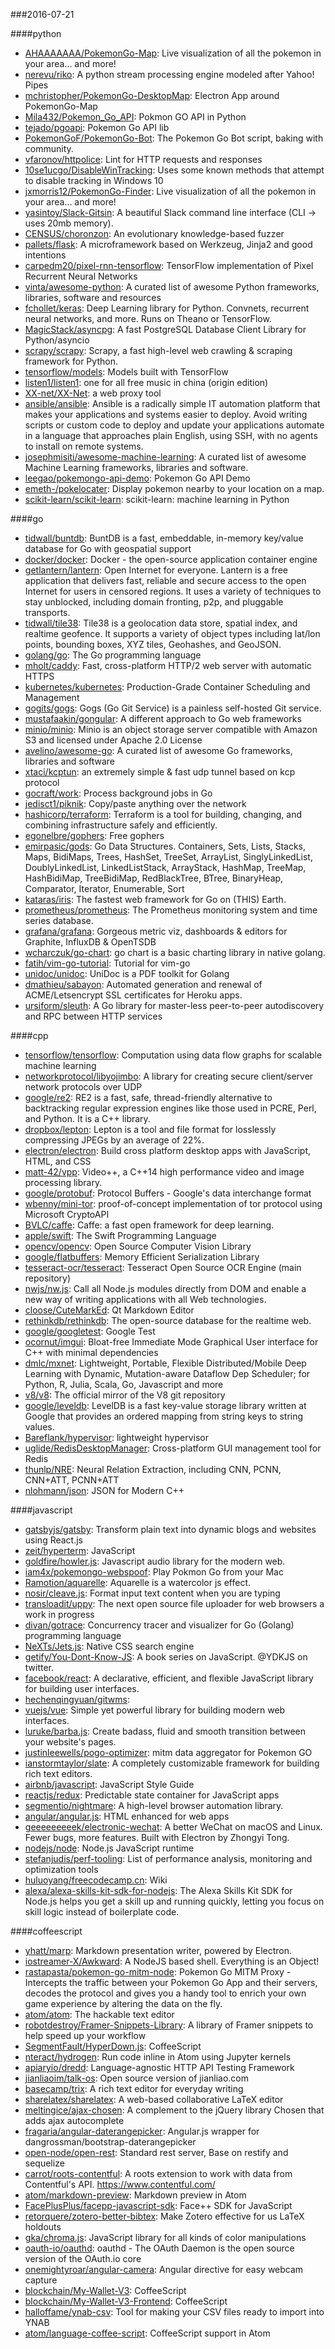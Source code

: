 ###2016-07-21

####python
* [AHAAAAAAA/PokemonGo-Map](https://github.com/AHAAAAAAA/PokemonGo-Map): Live visualization of all the pokemon in your area... and more!
* [nerevu/riko](https://github.com/nerevu/riko): A python stream processing engine modeled after Yahoo! Pipes
* [mchristopher/PokemonGo-DesktopMap](https://github.com/mchristopher/PokemonGo-DesktopMap): Electron App around PokemonGo-Map
* [Mila432/Pokemon_Go_API](https://github.com/Mila432/Pokemon_Go_API): Pokmon GO API in Python
* [tejado/pgoapi](https://github.com/tejado/pgoapi): Pokemon Go API lib
* [PokemonGoF/PokemonGo-Bot](https://github.com/PokemonGoF/PokemonGo-Bot): The Pokemon Go Bot script, baking with community.
* [vfaronov/httpolice](https://github.com/vfaronov/httpolice): Lint for HTTP requests and responses
* [10se1ucgo/DisableWinTracking](https://github.com/10se1ucgo/DisableWinTracking): Uses some known methods that attempt to disable tracking in Windows 10
* [jxmorris12/PokemonGo-Finder](https://github.com/jxmorris12/PokemonGo-Finder): Live visualization of all the pokemon in your area... and more!
* [yasintoy/Slack-Gitsin](https://github.com/yasintoy/Slack-Gitsin): A beautiful Slack command line interface (CLI -> uses 20mb memory).
* [CENSUS/choronzon](https://github.com/CENSUS/choronzon): An evolutionary knowledge-based fuzzer
* [pallets/flask](https://github.com/pallets/flask): A microframework based on Werkzeug, Jinja2 and good intentions
* [carpedm20/pixel-rnn-tensorflow](https://github.com/carpedm20/pixel-rnn-tensorflow): TensorFlow implementation of Pixel Recurrent Neural Networks
* [vinta/awesome-python](https://github.com/vinta/awesome-python): A curated list of awesome Python frameworks, libraries, software and resources
* [fchollet/keras](https://github.com/fchollet/keras): Deep Learning library for Python. Convnets, recurrent neural networks, and more. Runs on Theano or TensorFlow.
* [MagicStack/asyncpg](https://github.com/MagicStack/asyncpg): A fast PostgreSQL Database Client Library for Python/asyncio
* [scrapy/scrapy](https://github.com/scrapy/scrapy): Scrapy, a fast high-level web crawling & scraping framework for Python.
* [tensorflow/models](https://github.com/tensorflow/models): Models built with TensorFlow
* [listen1/listen1](https://github.com/listen1/listen1): one for all free music in china (origin edition)
* [XX-net/XX-Net](https://github.com/XX-net/XX-Net): a web proxy tool
* [ansible/ansible](https://github.com/ansible/ansible): Ansible is a radically simple IT automation platform that makes your applications and systems easier to deploy. Avoid writing scripts or custom code to deploy and update your applications automate in a language that approaches plain English, using SSH, with no agents to install on remote systems.
* [josephmisiti/awesome-machine-learning](https://github.com/josephmisiti/awesome-machine-learning): A curated list of awesome Machine Learning frameworks, libraries and software.
* [leegao/pokemongo-api-demo](https://github.com/leegao/pokemongo-api-demo): Pokemon Go API Demo
* [emeth-/pokelocater](https://github.com/emeth-/pokelocater): Display pokemon nearby to your location on a map.
* [scikit-learn/scikit-learn](https://github.com/scikit-learn/scikit-learn): scikit-learn: machine learning in Python

####go
* [tidwall/buntdb](https://github.com/tidwall/buntdb): BuntDB is a fast, embeddable, in-memory key/value database for Go with geospatial support
* [docker/docker](https://github.com/docker/docker): Docker - the open-source application container engine
* [getlantern/lantern](https://github.com/getlantern/lantern):  Open Internet for everyone. Lantern is a free application that delivers fast, reliable and secure access to the open Internet for users in censored regions. It uses a variety of techniques to stay unblocked, including domain fronting, p2p, and pluggable transports.
* [tidwall/tile38](https://github.com/tidwall/tile38): Tile38 is a geolocation data store, spatial index, and realtime geofence. It supports a variety of object types including lat/lon points, bounding boxes, XYZ tiles, Geohashes, and GeoJSON.
* [golang/go](https://github.com/golang/go): The Go programming language
* [mholt/caddy](https://github.com/mholt/caddy): Fast, cross-platform HTTP/2 web server with automatic HTTPS
* [kubernetes/kubernetes](https://github.com/kubernetes/kubernetes): Production-Grade Container Scheduling and Management
* [gogits/gogs](https://github.com/gogits/gogs): Gogs (Go Git Service) is a painless self-hosted Git service.
* [mustafaakin/gongular](https://github.com/mustafaakin/gongular): A different approach to Go web frameworks
* [minio/minio](https://github.com/minio/minio): Minio is an object storage server compatible with Amazon S3 and licensed under Apache 2.0 License
* [avelino/awesome-go](https://github.com/avelino/awesome-go): A curated list of awesome Go frameworks, libraries and software
* [xtaci/kcptun](https://github.com/xtaci/kcptun): an extremely simple & fast udp tunnel based on kcp protocol
* [gocraft/work](https://github.com/gocraft/work): Process background jobs in Go
* [jedisct1/piknik](https://github.com/jedisct1/piknik): Copy/paste anything over the network
* [hashicorp/terraform](https://github.com/hashicorp/terraform): Terraform is a tool for building, changing, and combining infrastructure safely and efficiently.
* [egonelbre/gophers](https://github.com/egonelbre/gophers): Free gophers
* [emirpasic/gods](https://github.com/emirpasic/gods): Go Data Structures. Containers, Sets, Lists, Stacks, Maps, BidiMaps, Trees, HashSet, TreeSet, ArrayList, SinglyLinkedList, DoublyLinkedList, LinkedListStack, ArrayStack, HashMap, TreeMap, HashBidiMap, TreeBidiMap, RedBlackTree, BTree, BinaryHeap, Comparator, Iterator, Enumerable, Sort
* [kataras/iris](https://github.com/kataras/iris): The fastest web framework for Go on (THIS) Earth.
* [prometheus/prometheus](https://github.com/prometheus/prometheus): The Prometheus monitoring system and time series database.
* [grafana/grafana](https://github.com/grafana/grafana): Gorgeous metric viz, dashboards & editors for Graphite, InfluxDB & OpenTSDB
* [wcharczuk/go-chart](https://github.com/wcharczuk/go-chart): go chart is a basic charting library in native golang.
* [fatih/vim-go-tutorial](https://github.com/fatih/vim-go-tutorial): Tutorial for vim-go
* [unidoc/unidoc](https://github.com/unidoc/unidoc): UniDoc is a PDF toolkit for Golang
* [dmathieu/sabayon](https://github.com/dmathieu/sabayon): Automated generation and renewal of ACME/Letsencrypt SSL certificates for Heroku apps.
* [ursiform/sleuth](https://github.com/ursiform/sleuth): A Go library for master-less peer-to-peer autodiscovery and RPC between HTTP services

####cpp
* [tensorflow/tensorflow](https://github.com/tensorflow/tensorflow): Computation using data flow graphs for scalable machine learning
* [networkprotocol/libyojimbo](https://github.com/networkprotocol/libyojimbo): A library for creating secure client/server network protocols over UDP
* [google/re2](https://github.com/google/re2): RE2 is a fast, safe, thread-friendly alternative to backtracking regular expression engines like those used in PCRE, Perl, and Python. It is a C++ library.
* [dropbox/lepton](https://github.com/dropbox/lepton): Lepton is a tool and file format for losslessly compressing JPEGs by an average of 22%.
* [electron/electron](https://github.com/electron/electron): Build cross platform desktop apps with JavaScript, HTML, and CSS
* [matt-42/vpp](https://github.com/matt-42/vpp): Video++, a C++14 high performance video and image processing library.
* [google/protobuf](https://github.com/google/protobuf): Protocol Buffers - Google's data interchange format
* [wbenny/mini-tor](https://github.com/wbenny/mini-tor): proof-of-concept implementation of tor protocol using Microsoft CryptoAPI
* [BVLC/caffe](https://github.com/BVLC/caffe): Caffe: a fast open framework for deep learning.
* [apple/swift](https://github.com/apple/swift): The Swift Programming Language
* [opencv/opencv](https://github.com/opencv/opencv): Open Source Computer Vision Library
* [google/flatbuffers](https://github.com/google/flatbuffers): Memory Efficient Serialization Library
* [tesseract-ocr/tesseract](https://github.com/tesseract-ocr/tesseract): Tesseract Open Source OCR Engine (main repository)
* [nwjs/nw.js](https://github.com/nwjs/nw.js): Call all Node.js modules directly from DOM and enable a new way of writing applications with all Web technologies.
* [cloose/CuteMarkEd](https://github.com/cloose/CuteMarkEd): Qt Markdown Editor
* [rethinkdb/rethinkdb](https://github.com/rethinkdb/rethinkdb): The open-source database for the realtime web.
* [google/googletest](https://github.com/google/googletest): Google Test
* [ocornut/imgui](https://github.com/ocornut/imgui): Bloat-free Immediate Mode Graphical User interface for C++ with minimal dependencies
* [dmlc/mxnet](https://github.com/dmlc/mxnet): Lightweight, Portable, Flexible Distributed/Mobile Deep Learning with Dynamic, Mutation-aware Dataflow Dep Scheduler; for Python, R, Julia, Scala, Go, Javascript and more
* [v8/v8](https://github.com/v8/v8): The official mirror of the V8 git repository
* [google/leveldb](https://github.com/google/leveldb): LevelDB is a fast key-value storage library written at Google that provides an ordered mapping from string keys to string values.
* [Bareflank/hypervisor](https://github.com/Bareflank/hypervisor): lightweight hypervisor
* [uglide/RedisDesktopManager](https://github.com/uglide/RedisDesktopManager):  Cross-platform GUI management tool for Redis
* [thunlp/NRE](https://github.com/thunlp/NRE): Neural Relation Extraction, including CNN, PCNN, CNN+ATT, PCNN+ATT
* [nlohmann/json](https://github.com/nlohmann/json): JSON for Modern C++

####javascript
* [gatsbyjs/gatsby](https://github.com/gatsbyjs/gatsby): Transform plain text into dynamic blogs and websites using React.js
* [zeit/hyperterm](https://github.com/zeit/hyperterm): JavaScript
* [goldfire/howler.js](https://github.com/goldfire/howler.js): Javascript audio library for the modern web.
* [iam4x/pokemongo-webspoof](https://github.com/iam4x/pokemongo-webspoof):  Play Pokmon Go from your Mac
* [Ramotion/aquarelle](https://github.com/Ramotion/aquarelle): Aquarelle is a watercolor js effect.
* [nosir/cleave.js](https://github.com/nosir/cleave.js): Format input text content when you are typing
* [transloadit/uppy](https://github.com/transloadit/uppy):  The next open source file uploader for web browsers  a work in progress
* [divan/gotrace](https://github.com/divan/gotrace): Concurrency tracer and visualizer for Go (Golang) programming language
* [NeXTs/Jets.js](https://github.com/NeXTs/Jets.js): Native CSS search engine
* [getify/You-Dont-Know-JS](https://github.com/getify/You-Dont-Know-JS): A book series on JavaScript. @YDKJS on twitter.
* [facebook/react](https://github.com/facebook/react): A declarative, efficient, and flexible JavaScript library for building user interfaces.
* [hechenqingyuan/gitwms](https://github.com/hechenqingyuan/gitwms): 
* [vuejs/vue](https://github.com/vuejs/vue): Simple yet powerful library for building modern web interfaces.
* [luruke/barba.js](https://github.com/luruke/barba.js): Create badass, fluid and smooth transition between your website's pages.
* [justinleewells/pogo-optimizer](https://github.com/justinleewells/pogo-optimizer): mitm data aggregator for Pokemon GO
* [ianstormtaylor/slate](https://github.com/ianstormtaylor/slate): A completely customizable framework for building rich text editors.
* [airbnb/javascript](https://github.com/airbnb/javascript): JavaScript Style Guide
* [reactjs/redux](https://github.com/reactjs/redux): Predictable state container for JavaScript apps
* [segmentio/nightmare](https://github.com/segmentio/nightmare): A high-level browser automation library.
* [angular/angular.js](https://github.com/angular/angular.js): HTML enhanced for web apps
* [geeeeeeeeek/electronic-wechat](https://github.com/geeeeeeeeek/electronic-wechat):  A better WeChat on macOS and Linux. Fewer bugs, more features. Built with Electron by Zhongyi Tong.
* [nodejs/node](https://github.com/nodejs/node): Node.js JavaScript runtime 
* [stefanjudis/perf-tooling](https://github.com/stefanjudis/perf-tooling): List of performance analysis, monitoring and optimization tools
* [huluoyang/freecodecamp.cn](https://github.com/huluoyang/freecodecamp.cn): Wiki
* [alexa/alexa-skills-kit-sdk-for-nodejs](https://github.com/alexa/alexa-skills-kit-sdk-for-nodejs): The Alexa Skills Kit SDK for Node.js helps you get a skill up and running quickly, letting you focus on skill logic instead of boilerplate code.

####coffeescript
* [yhatt/marp](https://github.com/yhatt/marp): Markdown presentation writer, powered by Electron.
* [iostreamer-X/Awkward](https://github.com/iostreamer-X/Awkward): A NodeJS based shell. Everything is an Object!
* [rastapasta/pokemon-go-mitm-node](https://github.com/rastapasta/pokemon-go-mitm-node): Pokemon Go MITM Proxy - Intercepts the traffic between your Pokemon Go App and their servers, decodes the protocol and gives you a handy tool to enrich your own game experience by altering the data on the fly.
* [atom/atom](https://github.com/atom/atom): The hackable text editor
* [robotdestroy/Framer-Snippets-Library](https://github.com/robotdestroy/Framer-Snippets-Library): A library of Framer snippets to help speed up your workflow
* [SegmentFault/HyperDown.js](https://github.com/SegmentFault/HyperDown.js): CoffeeScript
* [nteract/hydrogen](https://github.com/nteract/hydrogen):  Run code inline in Atom using Jupyter kernels
* [apiaryio/dredd](https://github.com/apiaryio/dredd): Language-agnostic HTTP API Testing Framework
* [jianliaoim/talk-os](https://github.com/jianliaoim/talk-os): Open source version of jianliao.com
* [basecamp/trix](https://github.com/basecamp/trix): A rich text editor for everyday writing
* [sharelatex/sharelatex](https://github.com/sharelatex/sharelatex): A web-based collaborative LaTeX editor
* [meltingice/ajax-chosen](https://github.com/meltingice/ajax-chosen): A complement to the jQuery library Chosen that adds ajax autocomplete
* [fragaria/angular-daterangepicker](https://github.com/fragaria/angular-daterangepicker): Angular.js wrapper for dangrossman/bootstrap-daterangepicker
* [open-node/open-rest](https://github.com/open-node/open-rest): Standard rest server, Base on restify and sequelize
* [carrot/roots-contentful](https://github.com/carrot/roots-contentful): A roots extension to work with data from Contentful's API. https://www.contentful.com/
* [atom/markdown-preview](https://github.com/atom/markdown-preview): Markdown preview in Atom
* [FacePlusPlus/facepp-javascript-sdk](https://github.com/FacePlusPlus/facepp-javascript-sdk): Face++ SDK for JavaScript
* [retorquere/zotero-better-bibtex](https://github.com/retorquere/zotero-better-bibtex): Make Zotero effective for us LaTeX holdouts
* [gka/chroma.js](https://github.com/gka/chroma.js): JavaScript library for all kinds of color manipulations
* [oauth-io/oauthd](https://github.com/oauth-io/oauthd): oauthd - The OAuth Daemon is the open source version of the OAuth.io core
* [onemightyroar/angular-camera](https://github.com/onemightyroar/angular-camera): Angular directive for easy webcam capture
* [blockchain/My-Wallet-V3](https://github.com/blockchain/My-Wallet-V3): CoffeeScript
* [blockchain/My-Wallet-V3-Frontend](https://github.com/blockchain/My-Wallet-V3-Frontend): CoffeeScript
* [halloffame/ynab-csv](https://github.com/halloffame/ynab-csv): Tool for making your CSV files ready to import into YNAB
* [atom/language-coffee-script](https://github.com/atom/language-coffee-script): CoffeeScript support in Atom
